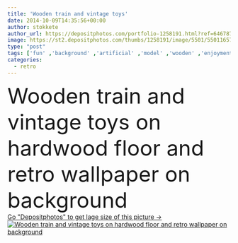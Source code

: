 ```yaml
---
title: 'Wooden train and vintage toys'
date: 2014-10-09T14:35:56+00:00
author: stokkete
author_url: https://depositphotos.com/portfolio-1258191.html?ref=64678756
image: https://st2.depositphotos.com/thumbs/1258191/image/5501/55011657/api_thumb_450.jpg?forcejpeg=true
type: "post"
tags: ['fun' ,'background' ,'artificial' ,'model' ,'wooden' ,'enjoyment' ,'old' ,'retro' ,'vintage' ,'childhood' ,'toy' ,'house' ,'fashioned' ,'nostalgia' ,'interior' ,'home' ,'room' ,'wallpaper' ,'indoors' ,'hardwood' ,'floor' ,'bicycle' ,'train' ,'block' ,'playground' ,'revival' ,'memories' ,'parquet' ,'doll' ,'valuable' ,'attic' ,'tricycle' ,'collectible' ,'old timey' ]
categories: 
  - retro
---
```

<div aling="center">
            <font size="60"> Wooden train and vintage toys on hardwood floor and retro wallpaper on background</font>   
</div>
<div>
    <a href='https://st2.depositphotos.com/thumbs/1258191/image/5501/55011657/api_thumb_450.jpg?forcejpeg=true?ref=64678756' target=_blank > Go "Depositphotos" to get lage size of this picture ->
        <img href='https://st2.depositphotos.com/thumbs/1258191/image/5501/55011657/api_thumb_450.jpg?forcejpeg=true?ref=64678756' src='https://st2.depositphotos.com/1258191/5501/i/950/depositphotos_55011657-stock-photo-wooden-train-and-vintage-toys.jpg?forcejpeg=true' alt='Wooden train and vintage toys on hardwood floor and retro wallpaper on background' >
    </a>
</div>
